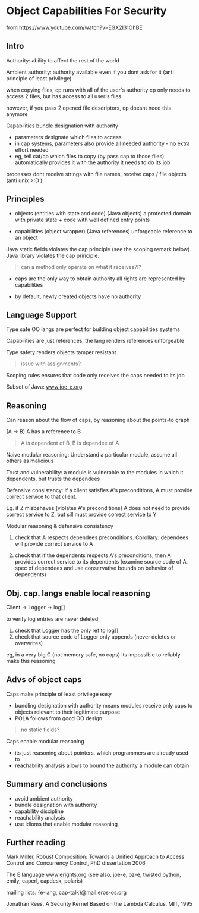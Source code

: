 
# Object Capabilities For Security

from https://www.youtube.com/watch?v=EGX2I31OhBE

## Intro

Authority: ability to affect the rest of the world

Ambient authority: authority available even if you dont ask for it
(anti principle of least privilege)

when copying files, cp runs with all of the user's authority
cp only needs to access 2 files, but has access to all user's files

however, if you pass 2 opened file descriptors, cp doesnt need this anymore

Capabilities bundle designation with authority
* parameters designate which files to access
* in cap systems, parameters also provide all needed authority - no extra effort needed
* eg, tell cat/cp which files to copy (by pass cap to those files) automatically 
provides it with the authority it needs to do its job

processes dont receive strings with file names, receive caps / file objects
(anti unix >:D )

## Principles

- objects (entities with state and code) (Java objects)
a protected domain with private state + code with well defined entry points

- capabilities (object wrapper) (Java references)
unforgeable reference to an object

Java static fields violates the cap principle (see the scoping remark below).
Java library violates the cap principle.

> can a method only operate on what it receives?!?

- caps are the only way to obtain authority
all rights are represented by capabilities

- by default, newly created objects have no authority

## Language Support

Type safe OO langs are perfect for building object capabilities systems

Capabilities are just references, the lang renders references unforgeable

Type safety renders objects tamper resistant

> issue with assignments?

Scoping rules ensures that code only receives the caps needed to its job

Subset of Java: www.joe-e.org

## Reasoning

Can reason about the flow of caps, by reasoning about the points-to graph

(A -> B) A has a reference to B

> A is dependent of B, B is dependee of A 

Naive modular reasoning: Understand a particular module, assume all others as malicious

Trust and vulnerability: a module is vulnerable to the modules in which it dependents, but trusts the dependees

Defensive consistency: 
if a client satisfies A's preconditions, A must provide correct service to that client.

Eg. if Z misbehaves (violates A's preconditions) A does not need to provide correct
service to Z, but sill must provide correct service to Y

Modular reasoning & defensive consistency
1) check that A respects dependees preconditions.
Corollary: dependees will provide correct service to A

2) check that if the dependents respects A's preconditions, then
A provides correct service to its dependents
(examine source code of A, spec of dependees and use conservative bounds
on behavior of dependents)

## Obj. cap. langs enable local reasoning

Client -> Logger -> log[]

to verify log entries are never deleted
1) check that Logger has the only ref to log[]
2) check that source code of Logger only appends (never deletes or overwrites)

eg, in a very big C (not memory safe, no caps) its impossible to reliably make this reasoning

## Advs of object caps

Caps make principle of least privilege easy
- bundling designation with authority means modules receive only
caps to objects relevant to their legitimate purpose
- POLA follows from good OO design

> no static fields? 

Caps enable modular reasoning
- its just reasoning about pointers, which programmers are already used to
- reachability analysis allows to bound the authority a module can obtain

## Summary and conclusions

- avoid ambient authority
- bundle designation with authority
- capability discipline
- reachability analysis
- use idioms that enable modular reasoning

## Further reading

Mark Miller, Robust Composition: Towards a Unified Approach to Access Control and Concurrency Control, PhD dissertation 2006

The E language www.erights.org
(see also, joe-e, oz-e, twisted python, emily, caperl, capdesk, polaris)

mailing lists: {e-lang, cap-talk}@mail.eros-os.org

Jonathan Rees, A Security Kernel Based on the Lambda Calculus, MIT, 1995

